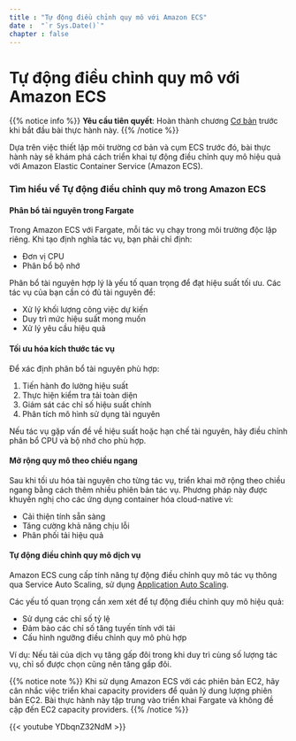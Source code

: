 ```yaml
---
title : "Tự động điều chỉnh quy mô với Amazon ECS"
date :  "`r Sys.Date()`" 
chapter : false
---
```


# Tự động điều chỉnh quy mô với Amazon ECS

{{% notice info %}}
**Yêu cầu tiên quyết**: Hoàn thành chương [Cơ bản](https://aws-fcj-ecs-workshop.github.io/Amazon-ECS-Immersion-Day/fundamentals/) trước khi bắt đầu bài thực hành này.
{{% /notice %}}

Dựa trên việc thiết lập môi trường cơ bản và cụm ECS trước đó, bài thực hành này sẽ khám phá cách triển khai tự động điều chỉnh quy mô hiệu quả với Amazon Elastic Container Service (Amazon ECS).

### Tìm hiểu về Tự động điều chỉnh quy mô trong Amazon ECS

#### Phân bổ tài nguyên trong Fargate

Trong Amazon ECS với Fargate, mỗi tác vụ chạy trong môi trường độc lập riêng. Khi tạo định nghĩa tác vụ, bạn phải chỉ định:
- Đơn vị CPU
- Phân bổ bộ nhớ

Phân bổ tài nguyên hợp lý là yếu tố quan trọng để đạt hiệu suất tối ưu. Các tác vụ của bạn cần có đủ tài nguyên để:
- Xử lý khối lượng công việc dự kiến
- Duy trì mức hiệu suất mong muốn
- Xử lý yêu cầu hiệu quả

#### Tối ưu hóa kích thước tác vụ

Để xác định phân bổ tài nguyên phù hợp:
1. Tiến hành đo lường hiệu suất
2. Thực hiện kiểm tra tải toàn diện
3. Giám sát các chỉ số hiệu suất chính
4. Phân tích mô hình sử dụng tài nguyên

Nếu tác vụ gặp vấn đề về hiệu suất hoặc hạn chế tài nguyên, hãy điều chỉnh phân bổ CPU và bộ nhớ cho phù hợp.

#### Mở rộng quy mô theo chiều ngang

Sau khi tối ưu hóa tài nguyên cho từng tác vụ, triển khai mở rộng theo chiều ngang bằng cách thêm nhiều phiên bản tác vụ. Phương pháp này được khuyến nghị cho các ứng dụng container hóa cloud-native vì:
- Cải thiện tính sẵn sàng
- Tăng cường khả năng chịu lỗi
- Phân phối tải hiệu quả

#### Tự động điều chỉnh quy mô dịch vụ

Amazon ECS cung cấp tính năng tự động điều chỉnh quy mô tác vụ thông qua Service Auto Scaling, sử dụng [Application Auto Scaling](https://docs.aws.amazon.com/autoscaling/application/userguide/what-is-application-auto-scaling.html).

Các yếu tố quan trọng cần xem xét để tự động điều chỉnh quy mô hiệu quả:
- Sử dụng các chỉ số tỷ lệ
- Đảm bảo các chỉ số tăng tuyến tính với tải
- Cấu hình ngưỡng điều chỉnh quy mô phù hợp

Ví dụ: Nếu tải của dịch vụ tăng gấp đôi trong khi duy trì cùng số lượng tác vụ, chỉ số được chọn cũng nên tăng gấp đôi.

{{% notice note %}}
Khi sử dụng Amazon ECS với các phiên bản EC2, hãy cân nhắc việc triển khai capacity providers để quản lý dung lượng phiên bản EC2. Bài thực hành này tập trung vào triển khai Fargate và không đề cập đến EC2 capacity providers.
{{% /notice %}}

{{< youtube YDbqnZ32NdM >}}